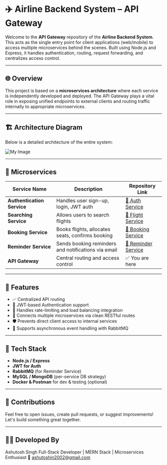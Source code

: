 # ✈️ Airline Backend System – API Gateway

Welcome to the **API Gateway** repository of the **Airline Backend System**. This acts as the single entry point for client applications (web/mobile) to access multiple microservices behind the scenes. Built using Node.js and Express, it handles authentication, routing, request forwarding, and centralizes access control.

---

## 🌐 Overview

This project is based on a **microservices architecture** where each service is independently developed and deployed. The API Gateway plays a vital role in exposing unified endpoints to external clients and routing traffic internally to appropriate microservices.

---

## 🏗️ Architecture Diagram

Below is a detailed architecture of the entire system:

![My Image](https://drive.google.com/uc?id=1yY4aO_ZgYiEmO7OYigrq0Taemaddvo0k)


---

## 🧩 Microservices

| Service Name              | Description                                            | Repository Link |
|--------------------------|--------------------------------------------------------|-----------------|
| **Authentication Service** | Handles user sign-up, login, JWT auth                 | [🔗 Auth Service](https://github.com/AsHuToShSiNgH02/Auth_Service) |
| **Searching Service**      | Allows users to search flights                        | [🔗 Flight Service](https://github.com/AsHuToShSiNgH02/FlightsAndSearchService) |
| **Booking Service**        | Books flights, allocates seats, confirms booking      | [🔗 Booking Service](https://github.com/AsHuToShSiNgH02/AirTicketBookingService) |
| **Reminder Service**       | Sends booking reminders and notifications via email   | [🔗 Reminder Service](https://github.com/AsHuToShSiNgH02/ReminderService) |
| **API Gateway**            | Central routing and access control                    | ✅ You are here |

---

## 🧠 Features

- ✅ Centralized API routing
- 🔐 JWT-based Authentication support
- 🚦 Handles rate-limiting and load balancing integration
- 🧭 Connects multiple microservices via clean RESTful routes
- 🛡️ Prevents direct client access to internal services
- 📨 Supports asynchronous event handling with RabbitMQ

---

## 🚀 Tech Stack

- **Node.js / Express**
- **JWT for Auth**
- **RabbitMQ** (for Reminder Service)
- **MySQL / MongoDB** (per-service DB strategy)
- **Docker & Postman** for dev & testing (optional)

---

## 🙌 Contributions

Feel free to open issues, create pull requests, or suggest improvements! Let's build something great together.

---

## 🧑‍💻 Developed By

Ashutosh Singh
Full-Stack Developer | MERN Stack | Microservices Enthusiast
📧 ashutoshin2002@gmail.com
